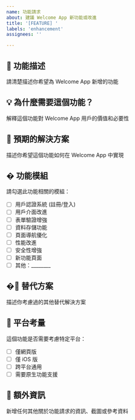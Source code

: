```yaml
---
name: 功能請求
about: 建議 Welcome App 新功能或改進
title: '[FEATURE] '
labels: 'enhancement'
assignees: ''

---
```


## 🚀 功能描述

請清楚描述你希望為 Welcome App 新增的功能

## 💡 為什麼需要這個功能？

解釋這個功能對 Welcome App 用戶的價值和必要性

## 🎯 預期的解決方案

描述你希望這個功能如何在 Welcome App 中實現

## � 功能模組

請勾選此功能相關的模組：
- [ ] 用戶認證系統 (註冊/登入)
- [ ] 用戶介面改進
- [ ] 表單驗證增強
- [ ] 資料存儲功能
- [ ] 頁面導航優化
- [ ] 性能改進
- [ ] 安全性增強
- [ ] 新功能頁面
- [ ] 其他：________

## �🔄 替代方案

描述你考慮過的其他替代解決方案

## 📱 平台考量

這個功能是否需要考慮特定平台：
- [ ] 僅網頁版
- [ ] 僅 iOS 版
- [ ] 跨平台通用
- [ ] 需要原生功能支援

## 📝 額外資訊

新增任何其他關於功能請求的資訊、截圖或參考資料